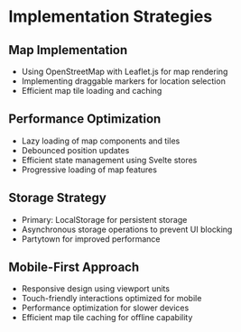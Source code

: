 # Implementation Strategies
 
## Map Implementation
- Using OpenStreetMap with Leaflet.js for map rendering
- Implementing draggable markers for location selection
- Efficient map tile loading and caching

## Performance Optimization
- Lazy loading of map components and tiles
- Debounced position updates
- Efficient state management using Svelte stores
- Progressive loading of map features

## Storage Strategy
- Primary: LocalStorage for persistent storage
- Asynchronous storage operations to prevent UI blocking
- Partytown for improved performance

## Mobile-First Approach
- Responsive design using viewport units
- Touch-friendly interactions optimized for mobile
- Performance optimization for slower devices
- Efficient map tile caching for offline capability
